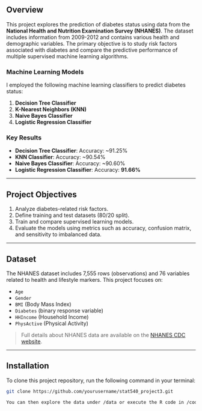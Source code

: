 ## Overview

This project explores the prediction of diabetes status using data from the **National Health and Nutrition Examination Survey (NHANES)**. The dataset includes information from 2009-2012 and contains various health and demographic variables. The primary objective is to study risk factors associated with diabetes and compare the predictive performance of multiple supervised machine learning algorithms.

### Machine Learning Models
I employed the following machine learning classifiers to predict diabetes status:
1. **Decision Tree Classifier**
2. **K-Nearest Neighbors (KNN)**
3. **Naive Bayes Classifier**
4. **Logistic Regression Classifier**

### Key Results
- **Decision Tree Classifier**: Accuracy: ~91.25%
- **KNN Classifier**: Accuracy: ~90.54%
- **Naive Bayes Classifier**: Accuracy: ~90.60%
- **Logistic Regression Classifier**: Accuracy: **91.66%**

---

## Project Objectives

1. Analyze diabetes-related risk factors.
2. Define training and test datasets (80/20 split).
3. Train and compare supervised learning models.
4. Evaluate the models using metrics such as accuracy, confusion matrix, and sensitivity to imbalanced data.

---

## Dataset

The NHANES dataset includes 7,555 rows (observations) and 76 variables related to health and lifestyle markers. This project focuses on:
- `Age`
- `Gender`
- `BMI` (Body Mass Index)
- `Diabetes` (binary response variable)
- `HHIncome` (Household Income)
- `PhysActive` (Physical Activity)

> Full details about NHANES data are available on the [NHANES CDC website](https://wwwn.cdc.gov/nchs/nhanes/Default.aspx).

---

## Installation

To clone this project repository, run the following command in your terminal:

```bash
git clone https://github.com/yourusername/stat540_project3.git

You can then explore the data under /data or execute the R code in /code
